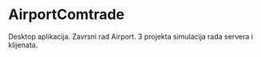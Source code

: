 # AirportComtrade
Desktop aplikacija. Zavrsni rad Airport.
3 projekta simulacija rada servera i klijenata.
